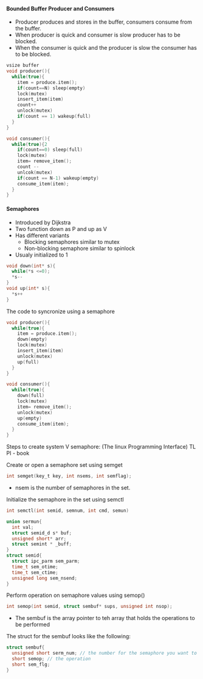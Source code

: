 #### Bounded Buffer Producer and Consumers

- Producer produces and stores in the buffer, consumers consume from the buffer.
- When producer is quick and consumer is slow producer has to be blocked.
- When the consumer is quick and the producer is slow the consumer has to be blocked.

```c
vsize buffer
void producer(){
  while(true){
    item = produce.item();
    if(count==N) sleep(empty)
    lock(mutex)
    insert_item(item)
    count++
    unlock(mutex)
    if(count == 1) wakeup(full)
  }
}

void consumer(){
  while(true){2
    if(count==0) sleep(full)
    lock(mutex)
    item= remove_item();
    count --
    unlcok(mutex)
    if(count == N-1) wakeup(empty)
    consume_item(item);
  }
}
```

#### Semaphores

- Introduced by Dijkstra
- Two function down as P and up as V
- Has different variants
  - Blocking semaphores similar to mutex
  - Non-blocking semaphore similar to spinlock
- Usualy initialized to 1

```c
void down(int* s){
  while(*s <=0);
  *s--
}
void up(int* s){
  *s++
}
```

The code to syncronize using a semaphore

```c
void producer(){
  while(true){
    item = produce.item();
    down(empty)
    lock(mutex)
    insert_item(item)
    unlock(mutex)
    up(full)
  }
}

void consumer(){
  while(true){
    down(full)
    lock(mutex)
    item= remove_item();
    unlock(mutex)
    up(empty)
    consume_item(item);
  }
}
```

Steps to create system V semaphore:
(The linux Programming Interface) TL PI - book

Create or open a semaphore set using semget

```c
int semget(key_t key, int nsems, int semflag);
```

- nsem is the number of semaphores in the set.

Initialize the semaphore in the set using semctl

```c
int semctl(int semid, semnum, int cmd, semun)
```

```c
union sermun{
  int val;
  struct semid_d s* buf;
  unsigned short* arr;
  struct semint * _buff;
}
struct semid{
  struct ipc_parm sem_parm;
  time_t sem_otime;
  time_t sem_ctime;
  unsigned long sem_nsend;
}
```

Perform operation on semaphore values using semop()

```c
int semop(int semid, struct sembuf* sups, unsigned int nsop);
```

- The sembuf is the array pointer to teh array that holds the operations to be performed

The struct for the sembuf looks like the following:

```c
struct sembuf{
  unsigned short serm_num; // the number for the semaphore you want to manipulate
  short semop; // the operation
  short sem_flg;
}
```
